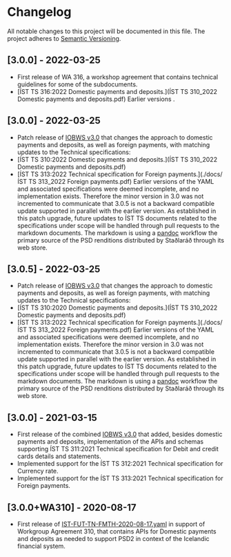 # Changelog

All notable changes to this project will be documented in this file. The project adheres to [Semantic Versioning](https://semver.org/spec/v2.0.0.html).
## [3.0.0] - 2022-03-25

- First release of WA 316, a workshop agreement that contains technical guidelines for some of the subdocuments.
- [ÍST TS 316:2022 Domestic payments and deposits.](ÍST TS 310_2022 Domestic payments and deposits.pdf)
Earlier versions .

## [3.0.0] - 2022-03-25

- Patch release of [IOBWS v3.0](./Deliverables/IOBWS3-0.yaml) that changes the approach to domestic payments and deposits, as well as foreign payments, with matching updates to the Technical specifications:
- [ÍST TS 310:2022 Domestic payments and deposits.](ÍST TS 310_2022 Domestic payments and deposits.pdf)
- [ÍST TS 313:2022 Technical specification for Foreign payments.](./docs/ÍST TS 313_2022 Foreign payments.pdf)
Earlier versions of the YAML and associated specifications were deemed incomplete, and no implementation exists. Therefore the minor version in 3.0 was not incremented to communicate that 3.0.5 is not a backward compatible update supported in parallel with the earlier version. As established in this patch upgrade, future updates to ÍST TS documents related to the specifications under scope will be handled through pull requests to the markdown documents. The markdown is using a [pandoc](https://pandoc.org/) workflow the primary source of the PSD renditions distributed by Staðlaráð through its web store.

## [3.0.5] - 2022-03-25

- Patch release of [IOBWS v3.0](./Deliverables/IOBWS3-0.yaml) that changes the approach to domestic payments and deposits, as well as foreign payments, with matching updates to the Technical specifications:
- [ÍST TS 310:2020 Domestic payments and deposits.](ÍST TS 310_2022 Domestic payments and deposits.pdf)
- [ÍST TS 313:2022 Technical specification for Foreign payments.](./docs/ÍST TS 313_2022 Foreign payments.pdf)
Earlier versions of the YAML and associated specifications were deemed incomplete, and no implementation exists. Therefore the minor version in 3.0 was not incremented to communicate that 3.0.5 is not a backward compatible update supported in parallel with the earlier version. As established in this patch upgrade, future updates to ÍST TS documents related to the specifications under scope will be handled through pull requests to the markdown documents. The markdown is using a [pandoc](https://pandoc.org/) workflow the primary source of the PSD renditions distributed by Staðlaráð through its web store.

## [3.0.0] - 2021-03-15

- First release of the combined [IOBWS v3.0](./Deliverables/IOBWS3-0.yaml) that added, besides domestic payments and deposits, implementation of the APIs and schemas supporting ÍST TS 311:2021 Technical specification for Debit and credit cards details and statements.
- Implemented support for the ÍST TS 312:2021 Technical specification for Currency rate.
- Implemented support for the ÍST TS 313:2021 Technical specification for Foreign payments.

## [3.0.0+WA310] - 2020-08-17

- First release of [IST-FUT-TN-FMTH-2020-08-17.yaml](./Afurðir/IST-FUT-TN-FMTH-2020-08-17.yaml) in support of Workgroup Agreement 310, that contains APIs for Domestic payments
and deposits as needed to support PSD2 in context of the Icelandic financial system.

